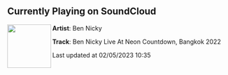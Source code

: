 ## Currently Playing on SoundCloud

[<img align="left" width="100" src="https://i1.sndcdn.com/artworks-r6mG7h98LZGpfLRn-LmlBCw-t500x500.jpg">](https://soundcloud.com/bennicky/ben-nicky-live-at-neon-countdown-bangkok-2022)

**Artist**: Ben Nicky 

**Track**: Ben Nicky Live At Neon Countdown, Bangkok 2022

Last updated at 02/05/2023 10:35
